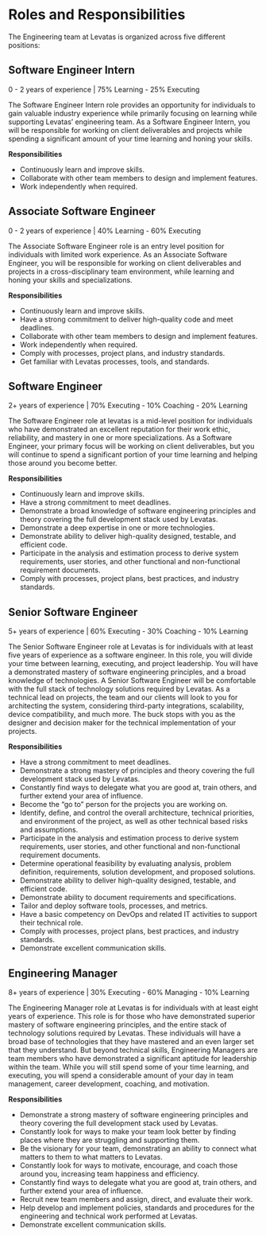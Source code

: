 # Roles and Responsibilities

The Engineering team at Levatas is organized across five different positions:

## Software Engineer Intern
0 - 2 years of experience | 75% Learning - 25% Executing

The Software Engineer Intern role provides an opportunity for individuals to gain valuable industry experience while primarily focusing on learning while supporting Levatas’ engineering team. As a Software Engineer Intern, you will be responsible for working on client deliverables and projects while spending a significant amount of your time learning and honing your skills.

__Responsibilities__
* Continuously learn and improve skills.
* Collaborate with other team members to design and implement features.
* Work independently when required.

## Associate Software Engineer
0 - 2 years of experience | 40% Learning - 60% Executing

The Associate Software Engineer role is an entry level position for individuals with limited work experience. As an Associate Software Engineer, you will be responsible for working on client deliverables and projects in a cross-disciplinary team environment, while learning and honing your skills and specializations. 

__Responsibilities__
* Continuously learn and improve skills.
* Have a strong commitment to deliver high-quality code and meet deadlines.
* Collaborate with other team members to design and implement features.
* Work independently when required.
* Comply with processes, project plans, and industry standards.
* Get familiar with Levatas processes, tools, and standards.

## Software Engineer
2+ years of experience | 70% Executing - 10% Coaching - 20% Learning

The Software Engineer role at levatas is a mid-level position for individuals who have demonstrated an excellent reputation for their work ethic, reliability, and mastery in one or more specializations. As a Software Engineer, your primary focus will be working on client deliverables, but you will continue to spend a significant portion of your time learning and helping those around you become better.

__Responsibilities__
* Continuously learn and improve skills.
* Have a strong commitment to meet deadlines.
* Demonstrate a broad knowledge of software engineering principles and theory covering the full development stack used by Levatas.
* Demonstrate a deep expertise in one or more technologies.
* Demonstrate ability to deliver high-quality designed, testable, and efficient code.
* Participate in the analysis and estimation process to derive system requirements, user stories, and other functional and non-functional requirement documents.
* Comply with processes, project plans, best practices, and industry standards.

## Senior Software Engineer
5+ years of experience | 60% Executing - 30% Coaching - 10% Learning

The Senior Software Engineer role at Levatas is for individuals with at least five years of experience as a software engineer. In this role, you will divide your time between learning, executing, and project leadership. You will have a demonstrated mastery of software engineering principles, and a broad knowledge of technologies. A Senior Software Engineer will be comfortable with the full stack of technology solutions required by Levatas. As a technical lead on projects, the team and our clients will look to you for architecting the system, considering third-party integrations, scalability, device compatibility, and much more. The buck stops with you as the designer and decision maker for the technical implementation of your projects.

__Responsibilities__
* Have a strong commitment to meet deadlines.
* Demonstrate a strong mastery of principles and theory covering the full development stack used by Levatas.
* Constantly find ways to delegate what you are good at, train others, and further extend your area of influence.
* Become the “go to” person for the projects you are working on.
* Identify, define, and control the overall architecture, technical priorities, and environment of the project, as well as other technical based risks and assumptions.
* Participate in the analysis and estimation process to derive system requirements, user stories, and other functional and non-functional requirement documents.
* Determine operational feasibility by evaluating analysis, problem definition, requirements, solution development, and proposed solutions.
* Demonstrate ability to deliver high-quality designed, testable, and efficient code.
* Demonstrate ability to document requirements and specifications.
* Tailor and deploy software tools, processes, and metrics.
* Have a basic competency on DevOps and related IT activities to support their technical role.
* Comply with processes, project plans, best practices, and industry standards.
* Demonstrate excellent communication skills.

## Engineering Manager
8+ years of experience | 30% Executing - 60% Managing - 10% Learning

The Engineering Manager role at Levatas is for individuals with at least eight years of experience. This role is for those who have demonstrated superior mastery of software engineering principles, and the entire stack of technology solutions required by Levatas. These individuals will have a broad base of technologies that they have mastered and an even larger set that they understand. But beyond technical skills, Engineering Managers are team members who have demonstrated a significant aptitude for leadership within the team. While you will still spend some of your time learning, and executing, you will spend a considerable amount of your day in team management, career development, coaching, and motivation.

__Responsibilities__
* Demonstrate a strong mastery of software engineering principles and theory covering the full development stack used by Levatas.
* Constantly look for ways to make your team look better by finding places where they are struggling and supporting them.
* Be the visionary for your team, demonstrating an ability to connect what matters to them to what matters to Levatas.
* Constantly look for ways to motivate, encourage, and coach those around you, increasing team happiness and efficiency.
* Constantly find ways to delegate what you are good at, train others, and further extend your area of influence.
* Recruit new team members and assign, direct, and evaluate their work.
* Help develop and implement policies, standards and procedures for the engineering and technical work performed at Levatas.
* Demonstrate excellent communication skills.

